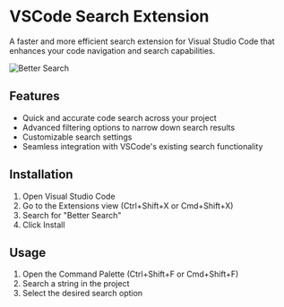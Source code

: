 # VSCode Search Extension

A faster and more efficient search extension for Visual Studio Code that enhances your code navigation and search capabilities.

![Better Search](https://raw.githubusercontent.com/ekinertac/vscode-better-search/blob/master/images/video.gif)

## Features

- Quick and accurate code search across your project
- Advanced filtering options to narrow down search results
- Customizable search settings
- Seamless integration with VSCode's existing search functionality

## Installation

1. Open Visual Studio Code
2. Go to the Extensions view (Ctrl+Shift+X or Cmd+Shift+X)
3. Search for "Better Search"
4. Click Install

## Usage

1. Open the Command Palette (Ctrl+Shift+F or Cmd+Shift+F)
2. Search a string in the project
3. Select the desired search option
